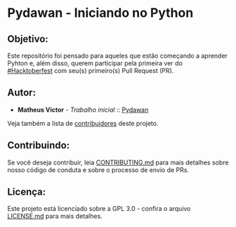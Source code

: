 # Pydawan - Iniciando no Python

## Objetivo: 

Este repositório foi pensado para aqueles que estão começando a aprender Pyhton e, além disso, querem participar pela primeira ver do [#Hacktoberfest](https://hacktoberfest.digitalocean.com/) com seu(s) primeiro(s) Pull Request (PR).

## Autor:

* **Matheus Victor** - _Trabalho inicial_ :: [Pydawan](https://github.com/matheusvictor/Pydawan)

Veja também a lista de [contribuidores](https://github.com/your/project/contributors) deste projeto.

## Contribuindo:

Se você deseja contribuir, leia [CONTRIBUTING.md]() para mais detalhes sobre nosso código de conduta e sobre o processo de envio de PRs.

## Licença:

Este projeto está licenciado sobre a GPL 3.0 - confira o arquivo [LICENSE.md](https://github.com/matheusvictor/Pydawan/blob/master/LICENSE) para mais detalhes.